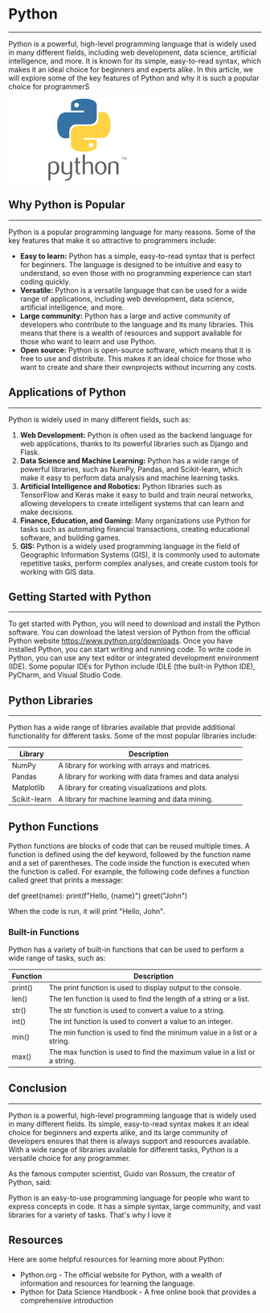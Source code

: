 # Python
_________________
Python is a powerful, high-level programming language that is widely used in many different fields, including web development, data science, artificial intelligence, and more. It is known for its simple, easy-to-read syntax, which makes it an ideal choice for beginners and experts alike. In this article, we will explore some of the key features of Python and why it is such a popular choice for programmerS

 ![Imagen](/PYTHN.png)

## Why Python is Popular
_________________
Python is a popular programming language for many reasons. Some of the key features that make it so attractive to programmers include:
- **Easy to learn:** Python has a simple, easy-to-read syntax that is perfect for beginners. The language is designed to be intuitive and easy to understand, so even those with no programming experience can start coding quickly.
- **Versatile:** Python is a versatile language that can be used for a wide range of applications, including web development, data science, artificial intelligence, and more.
- **Large community:** Python has a large and active community of developers who contribute to the language and its many libraries. This means that there is a wealth of resources and support available for those who want to learn and use Python.
- **Open source:** Python is open-source software, which means that it is free to use and distribute. This makes it an ideal choice for those who want to create and share their ownprojects without incurring any costs.

## Applications of Python
_________________
Python is widely used in many different fields, such as:
1. **Web Development:** Python is often used as the backend language for web applications, thanks to its powerful libraries such as Django and Flask.
2. **Data Science and Machine Learning:** Python has a wide range of powerful libraries, such as NumPy, Pandas, and Scikit-learn, which make it easy to perform data analysis and machine learning tasks.
3. **Artificial Intelligence and Robotics:** Python libraries such as TensorFlow and Keras make it easy to build and train neural networks, allowing developers to create intelligent systems that can learn and make decisions.
4. **Finance, Education, and Gaming:** Many organizations use Python for tasks such as automating financial transactions, creating educational software, and building games.
5. **GIS:** Python is a widely used programming language in the field of Geographic Information Systems (GIS), it is commonly used to automate repetitive tasks, perform complex analyses, and create custom tools for working with GIS data.

## Getting Started with Python
_________________
To get started with Python, you will need to download and install the Python software. You can download the latest version of Python from the official Python website https://www.python.org/downloads. Once you have installed Python, you can start writing and running code.
To write code in Python, you can use any text editor or integrated development environment (IDE).
Some popular IDEs for Python include IDLE (the built-in Python IDE), PyCharm, and Visual Studio Code.

## Python Libraries
_________________
Python has a wide range of libraries available that provide additional functionality for different tasks. Some of the most popular libraries include:

| Library | Description | 
|----------|----------|
| NumPy  | A library for working with arrays and matrices.  
| Pandas   | A library for working with data frames and data analysi  |
| Matplotlib   | A library for creating visualizations and plots.   | 
| Scikit-learn  | A library for machine learning and data mining.   | 

## Python Functions

Python functions are blocks of code that can be reused  multiple times. A function is defined using the def  keyword, followed by the function name and a set of parentheses. The code inside the function is executed when the function is called.
For example, the following code defines a function called greet that prints a message:

def greet(name):
    print(f"Hello, {name}")
greet("John")

When the code is run, it will print "Hello, John".

### Built-in Functions

Python has a variety of built-in functions that can be used to perform a wide range of tasks, such as:

| Function  | Description | 
|----------|----------|
| print()   | The print function is used to display output to the console.   |
|len()   | The len function is used to find the length of a string or a list.   | 
| str()    | The str function is used to convert a value to a string.   | 
|int()   | The int function is used to convert a value to an integer.  | 
| min()   | The min function is used to find the minimum value in a list or a string.   | 
| max()    | The max function is used to find the maximum value in a list or a string.   | 

## Conclusion
_________________
Python is a powerful, high-level programming language that is widely used in many different fields. Its simple, easy-to-read syntax makes it an ideal choice for beginners and experts alike, and its large community of developers ensures that there is always support and resources available. With a wide range of libraries available for different tasks, Python is a versatile choice for any programmer.

As the famous computer scientist, Guido van Rossum, the creator of Python, said:

Python is an easy-to-use programming language for people who want to express concepts in code. It has a simple syntax, large community, and vast libraries for a variety of tasks. That's why I love it

## Resources

Here are some helpful resources for learning more about Python:
- Python.org - The official website for Python, with a wealth of information and resources for
learning the language.
- Python for Data Science Handbook - A free online book that provides a comprehensive
introduction

